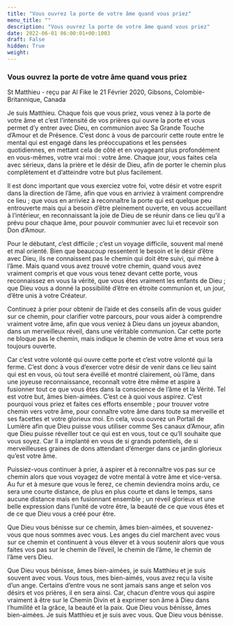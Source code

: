 ```yaml
---
title: "Vous ouvrez la porte de votre âme quand vous priez"
menu_title: ""
description: "Vous ouvrez la porte de votre âme quand vous priez"
date: 2022-06-01 06:00:01+00:1003
draft: False
hidden: True
weight:
---
```

### Vous ouvrez la porte de votre âme quand vous priez

St Matthieu - reçu par Al Fike le 21 Février 2020, Gibsons, Colombie-Britannique, Canada

Je suis Matthieu. Chaque fois que vous priez, vous venez à la porte de votre âme et c’est l’intensité de vos prières qui ouvre la porte et vous permet d’y entrer avec Dieu, en communion avec Sa Grande Touche d’Amour et de Présence. C’est donc à vous de parcourir cette route entre le mental qui est engagé dans les préoccupations et les pensées quotidiennes, en mettant cela de côté et en voyageant plus profondément en vous-mêmes, votre vrai moi : votre âme. Chaque jour, vous faites cela avec sérieux, dans la prière et le désir de Dieu, afin de porter le chemin plus complètement et d’atteindre votre but plus facilement.

Il est donc important que vous exerciez votre foi, votre désir et votre esprit dans la direction de l’âme, afin que vous en arriviez à vraiment comprendre ce lieu ; que vous en arriviez à reconnaître la porte qui est quelque peu entrouverte mais qui a besoin d’être pleinement ouverte, en vous accueillant à l’intérieur, en reconnaissant la joie de Dieu de se réunir dans ce lieu qu’il a prévu pour chaque âme, pour pouvoir communier avec lui et recevoir son Don d’Amour.

Pour le débutant, c’est difficile ; c’est un voyage difficile, souvent mal mené et mal orienté. Bien que beaucoup ressentent le besoin et le désir d’être avec Dieu, ils ne connaissent pas le chemin qui doit être suivi, qui mène à l’âme. Mais quand vous avez trouvé votre chemin, quand vous avez vraiment compris et que vous vous tenez devant cette porte, vous reconnaissez en vous la vérité, que vous êtes vraiment les enfants de Dieu ; que Dieu vous a donné la possibilité d’être en étroite communion et, un jour, d’être unis à votre Créateur.

Continuez à prier pour obtenir de l’aide et des conseils afin de vous guider sur ce chemin, pour clarifier votre parcours, pour vous aider à comprendre vraiment votre âme, afin que vous veniez à Dieu dans un joyeux abandon, dans un merveilleux réveil, dans une véritable communion. Car cette porte ne bloque pas le chemin, mais indique le chemin de votre âme et vous sera toujours ouverte.

Car c’est votre volonté qui ouvre cette porte et c’est votre volonté qui la ferme. C’est donc à vous d’exercer votre désir de venir dans ce lieu saint qui est en vous, où tout sera éveillé et montré clairement, où l’âme, dans une joyeuse reconnaissance, reconnaît votre être même et aspire à fusionner tout ce que vous êtes dans la conscience de l’âme et la Vérité. Tel est votre but, âmes bien-aimées. C’est ce à quoi vous aspirez. C’est pourquoi vous priez et faites ces efforts ensemble ; pour trouver votre chemin vers votre âme, pour connaître votre âme dans toute sa merveille et ses facettes et votre glorieux moi. En cela, vous ouvrez un Portail de Lumière afin que Dieu puisse vous utiliser comme Ses canaux d’Amour, afin que Dieu puisse réveiller tout ce qui est en vous, tout ce qu’Il souhaite que vous soyez. Car Il a implanté en vous de si grands potentiels, de si merveilleuses graines de dons attendant d’émerger dans ce jardin glorieux qu’est votre âme.

Puissiez-vous continuer à prier, à aspirer et à reconnaître vos pas sur ce chemin alors que vous voyagez de votre mental à votre âme et vice-versa. Au fur et à mesure que vous le ferez, ce chemin deviendra moins ardu, ce sera une courte distance, de plus en plus courte et dans le temps, sans aucune distance mais en fusionnant ensemble ; un réveil glorieux et une belle expression dans l’unité de votre être, la beauté de ce que vous êtes et de ce que Dieu vous a créé pour être.

Que Dieu vous bénisse sur ce chemin, âmes bien-aimées, et souvenez-vous que nous sommes avec vous. Les anges du ciel marchent avec vous sur ce chemin et continuent à vous élever et à vous soutenir alors que vous faites vos pas sur le chemin de l’éveil, le chemin de l’âme, le chemin de l’âme vers Dieu.

Que Dieu vous bénisse, âmes bien-aimées, je suis Matthieu et je suis souvent avec vous. Vous tous, mes bien-aimés, vous avez reçu la visite d’un ange. Certains d’entre vous ne sont jamais sans ange et selon vos désirs et vos prières, il en sera ainsi. Car, chacun d’entre vous qui aspire vraiment à être sur le Chemin Divin et à exprimer son âme à Dieu dans l’humilité et la grâce, la beauté et la paix. Que Dieu vous bénisse, âmes bien-aimées. Je suis Matthieu et je suis avec vous. Que Dieu vous bénisse.
